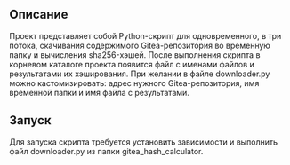## Описание
Проект представляет собой Python-скрипт для одновременного, в три потока, скачивания содержимого Gitea-репозитория во временную папку и вычисления sha256-хэшей.
После выполнения скрипта в корневом каталоге проекта появится файл с именами файлов и результатами их хэширования.
При желании в файле downloader.py можно кастомизировать: адрес нужного Gitea-репозитория, имя временной папки и имя файла с результатами.

## Запуск
Для запуска скрипта требуется установить зависимости и выполнить файл downloader.py из папки gitea_hash_calculator.